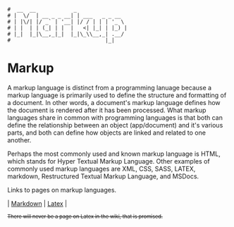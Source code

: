 ```text
#  __  __            _
# |  \/  | __ _ _ __| | ___   _ _ __
# | |\/| |/ _` | '__| |/ / | | | '_ \
# | |  | | (_| | |  |   <| |_| | |_) |
# |_|  |_|\__,_|_|  |_|\_\\__,_| .__/
#                              |_|
```

Markup
=======

A markup language is distinct from a programming lanuage because a markup language is primarily used to define
the structure and formatting of a document. In other words, a document's markup language defines how the
document is rendered after it has been processed. What markup languages share in common with programming
languages is that both can define the relationship between an object (app/document) and it's various parts,
and both can define how objects are linked and related to one another. 

Perhaps the most commonly used and known markup language is HTML, which stands for Hyper Textual Markup
Language. Other examples of commonly used markup languages are XML, CSS, SASS, LATEX, markdown, Restructured
Textual Markup Language, and MSDocs.

Links to pages on markup languages.

| [Markdown](Markdown) | [Latex](latex) |

<small>~~There will never be a page on Latex in the wiki, that is promised.~~</small>
